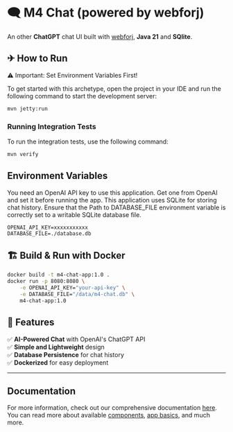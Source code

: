 # 🗨️ M4 Chat (powered by webforj)

An other **ChatGPT** chat UI built with [webforj](https://webforj.com/), **Java 21** and **SQlite**.

## ✈ How to Run

⚠️ Important: Set Environment Variables First!

To get started with this archetype, open the project in your IDE and run the following command to start the development server:

```bash
mvn jetty:run
```

### Running Integration Tests

To run the integration tests, use the following command:

```bash
mvn verify
```

## Environment Variables

You need an OpenAI API key to use this application. Get one from OpenAI and set it before running the app.
This application uses SQLite for storing chat history. Ensure that the Path to DATABASE_FILE environment variable is correctly set to a writable SQLite database file.

```
OPENAI_API_KEY=xxxxxxxxxxx
DATABASE_FILE=./database.db
```

## 🏗 Build & Run with Docker

```bash
docker build -t m4-chat-app:1.0 .
docker run -p 8080:8080 \
    -e OPENAI_API_KEY="your-api-key" \
    -e DATABASE_FILE="/data/m4-chat.db" \
    m4-chat-app:1.0
```

## 📌 Features

✅ **AI-Powered Chat** with OpenAI's ChatGPT API  
✅ **Simple and Lightweight** design  
✅ **Database Persistence** for chat history  
✅ **Dockerized** for easy deployment

---

## Documentation

For more information, check out our comprehensive documentation [here](https://documentation.webforj.com). You can read more about available [components](https://documentation.webforj.com/docs/components/overview), [app basics](https://documentation.webforj.com/docs/intro/basics), and much more.
